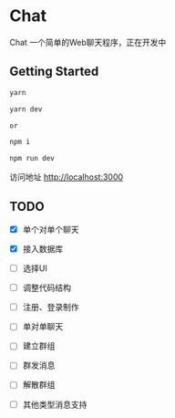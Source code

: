 # Chat
Chat 一个简单的Web聊天程序，正在开发中

## Getting Started

```bash
yarn

yarn dev

or

npm i

npm run dev

```
访问地址 [http://localhost:3000](http://localhost:3000)


## TODO
- [x] 单个对单个聊天
- [x] 接入数据库
- [ ] 选择UI
- [ ] 调整代码结构
- [ ] 注册、登录制作
- [ ] 单对单聊天
- [ ] 建立群组
- [ ] 群发消息
- [ ] 解散群组
- [ ] 其他类型消息支持


